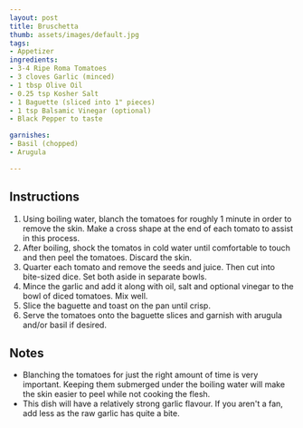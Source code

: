 ```yaml
---
layout: post
title: Bruschetta
thumb: assets/images/default.jpg
tags:
- Appetizer
ingredients:
- 3-4 Ripe Roma Tomatoes
- 3 cloves Garlic (minced)
- 1 tbsp Olive Oil
- 0.25 tsp Kosher Salt
- 1 Baguette (sliced into 1" pieces)
- 1 tsp Balsamic Vinegar (optional)
- Black Pepper to taste

garnishes:
- Basil (chopped)
- Arugula

---
```

## Instructions
1. Using boiling water, blanch the tomatoes for roughly 1 minute in order to remove the skin. Make a cross shape at the end of each tomato to assist in this process. 
2. After boiling, shock the tomatos in cold water until comfortable to touch and then peel the tomatoes. Discard the skin.
3. Quarter each tomato and remove the seeds and juice. Then cut into bite-sized dice. Set both aside in separate bowls.
4. Mince the garlic and add it along with oil, salt and optional vinegar to the bowl of diced tomatoes. Mix well.
5. Slice the baguette and toast on the pan until crisp. 
6. Serve the tomatoes onto the baguette slices and garnish with arugula and/or basil if desired. 

## Notes
- Blanching the tomatoes for just the right amount of time is very important. Keeping them submerged under the boiling water will make the skin easier to peel while not cooking the flesh.
- This dish will have a relatively strong garlic flavour. If you aren't a fan, add less as the raw garlic has quite a bite.